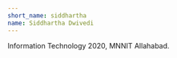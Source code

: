 ```yaml
---
short_name: siddhartha
name: Siddhartha Dwivedi
---
```

Information Technology 2020, MNNIT Allahabad.
